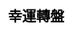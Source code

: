 ---
title: 幸運轉盤
layout: lucky_wheel/lucky_wheel_default
description: 你有多幸運，看看幸運轉盤怎麽說.
js: ["js/game/lucky_wheel/lucky_wheel.js"]
css: ["css/game/lucky_wheel/lucky_wheel.css"]
aliases: "/zh-tw/game/lucky_wheel/default/"
---